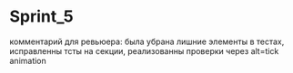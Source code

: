 # Sprint_5
комментарий для ревьюера: была убрана лишние элементы в тестах,
исправленны тсты на секции, реализованны проверки через alt=tick animation

